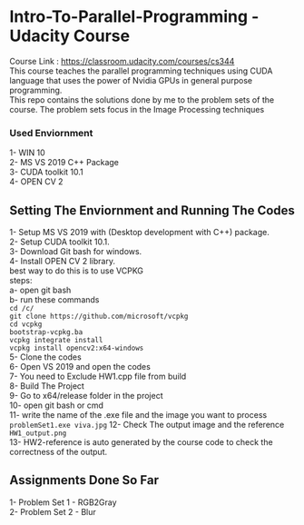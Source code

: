 # Intro-To-Parallel-Programming - Udacity Course
Course Link : 
https://classroom.udacity.com/courses/cs344 <br/>
This course teaches the parallel programming techniques using CUDA language that uses the power of Nvidia GPUs in general purpose programming.</br>
This repo contains the solutions done by me to the problem sets of the course. The problem sets focus in the Image Processing techniques </br>
### Used Enviornment
1- WIN 10 <br/>
2- MS VS 2019 C++ Package <br/>
3- CUDA toolkit 10.1 <br/>
4- OPEN CV 2 <br/>

## Setting The Enviornment and Running The Codes
1- Setup MS VS 2019 with (Desktop development with C++) package. <br/>
2- Setup CUDA toolkit 10.1. <br/>
3- Download Git bash for windows. <br/> 
4- Install OPEN CV 2 library. <br/>
   best way to do this is to use VCPKG <br/>
   steps: <br/>
   a- open git bash<br/>
   b- run these commands <br/>
     `cd /c/` <br/>
     `git clone https://github.com/microsoft/vcpkg` <br/>
     `cd vcpkg` <br/>
     `bootstrap-vcpkg.ba` <br/>
     `vcpkg integrate install` <br/>
     `vcpkg install opencv2:x64-windows` <br/>
5- Clone the codes <br/> 
6- Open VS 2019 and open the codes <br/>
7- You need to Exclude HW1.cpp file from build <br/>
8- Build The Project <br/>
9- Go to x64/release folder in the project <br/>
10- open git bash or cmd <br/>
11- write the name of the .exe file and the image you want to process <br/>
 `problemSet1.exe viva.jpg`
12- Check The output image and the reference `HW1_output.png`<br/>
13- HW2-reference is auto generated by the course code to check the correctness of the output. <br/>

## Assignments Done So Far
1- Problem Set 1 - RGB2Gray <br/>
2- Problem Set 2 - Blur <br/>

